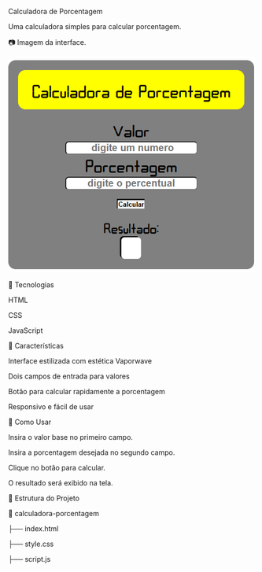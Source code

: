 Calculadora de Porcentagem

Uma calculadora simples para calcular porcentagem.

📷 Imagem da interface. 

![alt text](image.png)


🚀 Tecnologias

HTML

CSS

JavaScript

🎨 Características

Interface estilizada com estética Vaporwave

Dois campos de entrada para valores

Botão para calcular rapidamente a porcentagem

Responsivo e fácil de usar

📌 Como Usar

Insira o valor base no primeiro campo.

Insira a porcentagem desejada no segundo campo.

Clique no botão para calcular.

O resultado será exibido na tela.

📂 Estrutura do Projeto


📁 calculadora-porcentagem
 
 ├── index.html
 
 ├── style.css
 
 ├── script.js


